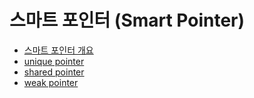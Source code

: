 # 스마트 포인터 (Smart Pointer)

* [스마트 포인터 개요](./SmartPointer.md)
* [unique pointer](./unique.md)
* [shared pointer](./shared.md)
* [weak pointer](./weak.md)
